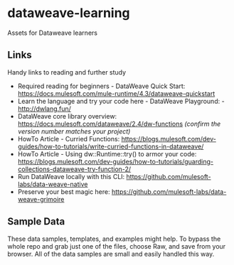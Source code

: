 # dataweave-learning
Assets for Dataweave learners

## Links

Handy links to reading and further study

- Required reading for beginners - DataWeave Quick Start: https://docs.mulesoft.com/mule-runtime/4.3/dataweave-quickstart
- Learn the language and try your code here - DataWeave Playground: - http://dwlang.fun/
- DataWeave core library overview: https://docs.mulesoft.com/dataweave/2.4/dw-functions *(confirm the version number matches your project)*
- HowTo Article - Curried Functions: https://blogs.mulesoft.com/dev-guides/how-to-tutorials/write-curried-functions-in-dataweave/
- HowTo Article - Using dw::Runtime::try() to armor your code: https://blogs.mulesoft.com/dev-guides/how-to-tutorials/guarding-collections-dataweave-try-function-2/
- Run DataWeave locally with this CLI: https://github.com/mulesoft-labs/data-weave-native
- Preserve your best magic here: https://github.com/mulesoft-labs/data-weave-grimoire


## Sample Data

These data samples, templates, and examples might help.
To bypass the whole repo and grab just one of the files, choose Raw, and save from your browser. All of the data samples are small and easily handled this way.
